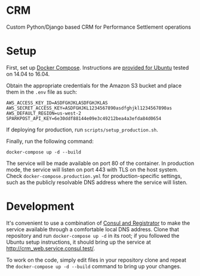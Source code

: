 # CRM

Custom Python/Django based CRM for Performance Settlement operations



# Setup

First, set up [Docker Compose](https://www.docker.com/products/docker-compose).  Instructions are [provided for Ubuntu](scripts/setup_ubuntu.sh) tested on 14.04 to 16.04.

Obtain the appropriate credentials for the Amazon S3 bucket and place them in the `.env` file as such:

```
AWS_ACCESS_KEY_ID=ASDFGHJKLASDFGHJKLAS
AWS_SECRET_ACCESS_KEY=ASDFGHJKL1234567890asdfghjkl1234567890as
AWS_DEFAULT_REGION=us-west-2
SPARKPOST_API_KEY=6e30ddf88144e09e3c49212bea4a3efda84d0654
```

If deploying for production, run `scripts/setup_production.sh`.

Finally, run the following command:

```
docker-compose up -d --build
```

The service will be made available on port 80 of the container.  In production mode, the service will listen on port 443 with TLS on the host system.  Check `docker-compose.production.yml` for production-specific settings, such as the publicly resolvable DNS address where the service will listen.



# Development

It's convenient to use a combination of [Consul and Registrator](https://github.com/mgomezch/local_services) to make the service available through a comfortable local DNS address.  Clone that repository and run `docker-compose up -d` in its root; if you followed the Ubuntu setup instructions, it should bring up the service at <http://crm_web.service.consul.test/>.

To work on the code, simply edit files in your repository clone and repeat the `docker-compose up -d --build` command to bring up your changes.

